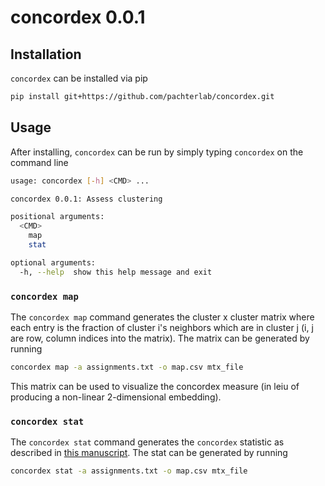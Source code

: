 # concordex 0.0.1

## Installation

`concordex` can be installed via pip
```bash
pip install git+https://github.com/pachterlab/concordex.git
```

## Usage

After installing, `concordex` can be run by simply typing `concordex` on the command line
```bash
usage: concordex [-h] <CMD> ...

concordex 0.0.1: Assess clustering

positional arguments:
  <CMD>
    map
    stat

optional arguments:
  -h, --help  show this help message and exit
```

### `concordex map`
The `concordex map` command generates the cluster x cluster matrix where each entry is the fraction of cluster i's neighbors which are in cluster j (i, j are row, column indices into the matrix). The matrix can be generated by running 

```bash
concordex map -a assignments.txt -o map.csv mtx_file
```
This matrix can be used to visualize the concordex measure (in leiu of producing a non-linear 2-dimensional embedding).

### `concordex stat`
The `concordex stat` command generates the `concordex` statistic as described in [this manuscript]([url](https://doi.org/10.1101/2023.06.28.546949)https://doi.org/10.1101/2023.06.28.546949). The stat can be generated by running

```bash
concordex stat -a assignments.txt -o map.csv mtx_file
```
